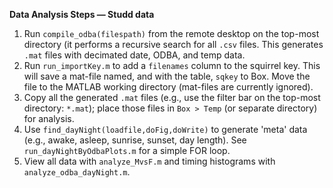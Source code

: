 __Data Analysis Steps — Studd data__

1. Run `compile_odba(filespath)` from the remote desktop on the top-most directory (it performs a recursive search for all `.csv` files. This generates `.mat` files with decimated date, ODBA, and temp data.
2. Run `run_importKey.m` to add a `filenames` column to the squirrel key. This will save a mat-file named, and with the table, `sqkey` to Box. Move the file to the MATLAB working directory (mat-files are currently ignored).
3. Copy all the generated `.mat` files (e.g., use the filter bar on the top-most directory: `*.mat`); place those files in `Box > Temp` (or separate directory) for analysis.
4. Use `find_dayNight(loadfile,doFig,doWrite)` to generate 'meta' data (e.g., awake, asleep, sunrise, sunset, day length). See `run_dayNightByOdbaPlots.m` for a simple FOR loop.
5. View all data with `analyze_MvsF.m` and timing histograms with `analyze_odba_dayNight.m`.